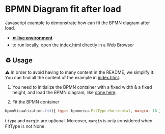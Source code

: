 # BPMN Diagram fit after load

Javascript example to demonstrate how can fit the BPMN diagram after load.
- [__:fast_forward: live environment__](https://cdn.statically.io/gh/process-analytics/bpmn-visualization-examples/master/examples/diagram-navigation/diagram-fit-after-load/index.html)
- to run locally, open the [index.html](index.html) directly in a Web Browser

## ♻️ Usage
⚠️ In order to avoid having to many content in the README, we simplify it. You can find all the content of the example in [index.html](index.html).

1. You need to initialize the BPMN container with a fixed width & a fixed height, and load the BPMN diagram, like [done here](../diagram-fit-on-load/README.md). 

2. Fit the BPMN container
```javascript
bpmnVisualization.fit({ type: bpmnvisu.FitType.Horizontal, margin: 10 });
```

ℹ️ `type` and `margin` are optional. 
Moreover, `margin` is only considered when FitType is not None.
